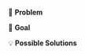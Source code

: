 <!-- Provide a general summary of the issue in the title -->

🐞 **Problem**
<!-- Provide a detailed description of the change you are proposing -->
<!-- If it is a feature/bugfix, what problem is it solving? -->

🎯 **Goal**
<!-- Why is this change important? How would you use it? -->
<!-- How will it benefit other users? -->

💡 **Possible Solutions**
<!-- Not obligatory, but if you have any ideas for how to solve the problem, suggest them -->
